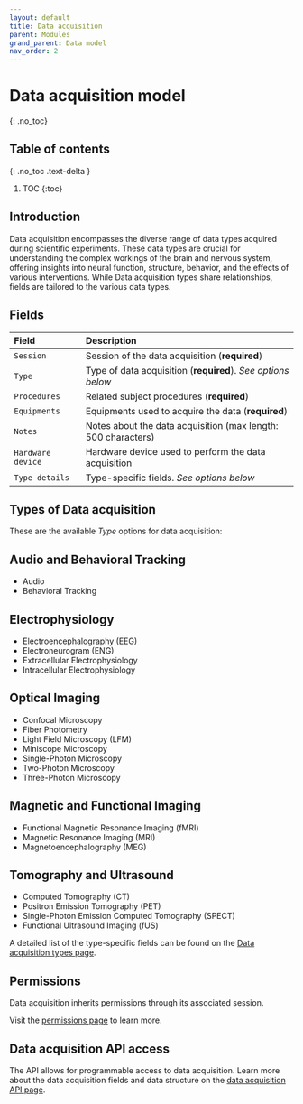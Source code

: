 ```yaml
---
layout: default
title: Data acquisition
parent: Modules
grand_parent: Data model
nav_order: 2
---
```


# Data acquisition model
{: .no_toc}

## Table of contents
{: .no_toc .text-delta }

1. TOC
{:toc}

## Introduction

Data acquisition encompasses the diverse range of data types acquired during scientific experiments. These data types are crucial for understanding the complex workings of the brain and nervous system, offering insights into neural function, structure, behavior, and the effects of various interventions. While Data acquisition types share relationships, fields are tailored to the various data types.

## Fields

| Field | Description |
|:------|:------------|
| `Session` | Session of the data acquisition (**required**) |
| `Type` | Type of data acquisition (**required**). *See options below* |
| `Procedures` | Related subject procedures (**required**) |
| `Equipments` | Equipments used to acquire the data (**required**) |
| `Notes` | Notes about the data acquisition (max length: 500 characters) |
| `Hardware device` | Hardware device used to perform the data acquisition |
| `Type details` | Type-specific fields. *See options below* |

## Types of Data acquisition

These are the available *Type* options for data acquisition:

## Audio and Behavioral Tracking
- Audio
- Behavioral Tracking

## Electrophysiology
- Electroencephalography (EEG)
- Electroneurogram (ENG)
- Extracellular Electrophysiology
- Intracellular Electrophysiology

## Optical Imaging
- Confocal Microscopy
- Fiber Photometry
- Light Field Microscopy (LFM)
- Miniscope Microscopy
- Single-Photon Microscopy
- Two-Photon Microscopy
- Three-Photon Microscopy

## Magnetic and Functional Imaging
- Functional Magnetic Resonance Imaging (fMRI)
- Magnetic Resonance Imaging (MRI)
- Magnetoencephalography (MEG)

## Tomography and Ultrasound
- Computed Tomography (CT)
- Positron Emission Tomography (PET)
- Single-Photon Emission Computed Tomography (SPECT)
- Functional Ultrasound Imaging (fUS)

A detailed list of the type-specific fields can be found on the [Data acquisition types page]({{"datamodel/schemas/experiment_data/"|absolute_url}}).

## Permissions

Data acquisition inherits permissions through its associated session.

Visit the [permissions page]({{"datamodel/permission/"|absolute_url}}) to learn more. 

## Data acquisition API access

The API allows for programmable access to data acquisition. Learn more about the data acquisition fields and data structure on the [data acquisition API page]({{"api/modules/experiment_data/"|absolute_url}}).
